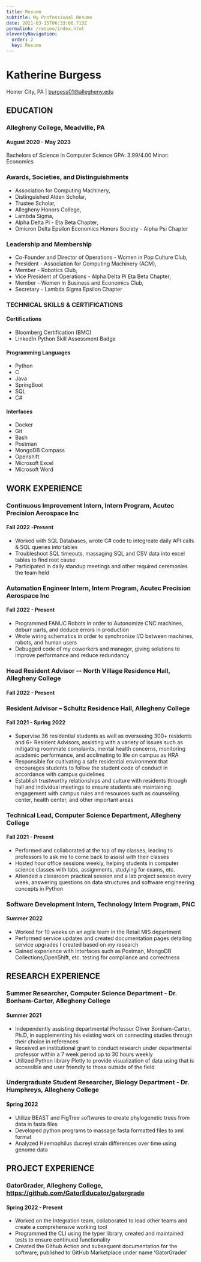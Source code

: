```yaml
---
title: Resume
subtitle: My Professional Resume
date: 2021-03-15T06:33:06.713Z
permalink: /resume/index.html
eleventyNavigation:
  order: 2
  key: Resume
---
```


# Katherine Burgess

Homer City, PA | burgess01@allegheny.edu

## EDUCATION

### Allegheny College, Meadville, PA

#### August 2020 - May 2023

Bachelors of Science in Computer Science        GPA: 3.99/4.00
Minor: Economics

### Awards, Societies, and Distinguishments

- Association for Computing Machinery,
- Distinguished Alden Scholar,
- Trustee Scholar,
- Allegheny Honors College,
- Lambda Sigma,
- Alpha Delta Pi - Eta Beta Chapter,
- Omicron Delta Epsilon Economics Honors Society - Alpha Psi Chapter

### Leadership and Membership

- Co-Founder and Director of Operations - Women in Pop Culture Club,
- President - Association for Computing Machinery (ACM),
- Member - Robotics Club,
- Vice President of Operations - Alpha Delta Pi Eta Beta Chapter,
- Member - Women in Business and Economics Club,
- Secretary - Lambda Sigma Epsilon Chapter

### TECHNICAL SKILLS & CERTIFICATIONS

#### Certifications

- Bloomberg Certification (BMC)
- LinkedIn Python Skill Assessment Badge

#### Programming Languages

- Python
- C
- Java
- SpringBoot
- SQL
- C#

#### Interfaces

- Docker
- Git
- Bash
- Postman
- MongoDB Compass
- Openshift
- Microsoft Excel
- Microsoft Word

## WORK EXPERIENCE

### Continuous Improvement Intern, Intern Program, Acutec Precision Aerospace Inc

#### Fall 2022 -Present

- Worked with SQL Databases, wrote C# code to integreate daily API calls & SQL queries into tables
- Troubleshoot SQL timeouts, massaging SQL and CSV data into excel tables to find root cause
- Participated in daily standup meetings and other required ceremonies the team held

### Automation Engineer Intern, Intern Program, Acutec Precision Aerospace Inc

#### Fall 2022 - Present

- Programmed FANUC Robots in order to Autonomize CNC machines, deburr parts, and deduce errors in production
- Wrote wiring schematics in order to synchronize I/O between machines, robots, and human users
- Debugged code of my coworkers and manager, giving solutions to improve performance and reduce redundancy

### Head Resident Advisor -- North Village Residence Hall, Allegheny College

#### Fall 2022 - Present

### Resident Advisor – Schultz Residence Hall, Allegheny College

#### Fall 2021 - Spring 2022

- Supervise 36 residential students as well as overseeing 300+ residents and 6+ Resident Advisors, assisting with a variety of issues such as mitigating roommate complaints, mental health concerns, monitoring academic performance, and acclimating to life on campus as HRA
- Responsible for cultivating a safe residential environment that encourages students to follow the student code of conduct in accordance with campus guidelines
- Establish trustworthy relationships and culture with residents through hall and individual meetings to ensure students are maintaining engagement with campus rules and resources such as counseling center, health center, and other important areas

### Technical Lead, Computer Science Department, Allegheny College

#### Fall 2021 - Present

- Performed and collaborated at the top of my classes, leading to professors to ask me to come back to assist with their classes
- Hosted hour office sessions weekly, helping students in computer science classes with labs, assignments, studying for exams, etc.
- Attended a classroom practical session and a lab project session every week, answering questions on data structures and software engineering concepts in Python

### Software Development Intern, Technology Intern Program, PNC

#### Summer 2022

- Worked for 10 weeks on an agile team in the Retail MIS department
- Performed service updates and created documentation pages detailing service upgrades I created based on my research
- Gained experience with interfaces such as Postman, MongoDB Collections,OpenShift, etc. testing for compliance and correctness

## RESEARCH EXPERIENCE

### Summer Researcher, Computer Science Department - Dr. Bonham-Carter, Allegheny College

#### Summer 2021

- Independently assisting departmental Professor Oliver Bonham-Carter, Ph.D, in supplementing his existing work on connecting studies through their choice in references
- Received an institutional grant to conduct research under departmental professor within a 7 week period up to 30 hours weekly
- Utilized Python library Plotly to provide visualization of data using that is accessible and user friendly to those outside of the field

### Undergraduate Student Researcher, Biology Department - Dr. Humphreys, Allegheny College

#### Spring 2022

- Utilize BEAST and FigTree softwares to create phylogenetic trees from data in fasta files
- Developed python programs to massage fasta formatted files to xml format
- Analyzed Haemophilus ducreyi strain differences over time using genome data

## PROJECT EXPERIENCE

### GatorGrader, Allegheny College, <https://github.com/GatorEducator/gatorgrade>

#### Spring 2022 - Present

- Worked on the Integration team, collaborated to lead other teams and create a comprehensive working tool
- Programmed the CLI using the typer library, created and maintained tests to ensure continued functionality
- Created the Github Action and subsequent documentation for the software, published to GitHub Marketplace under name ‘GatorGrader’
